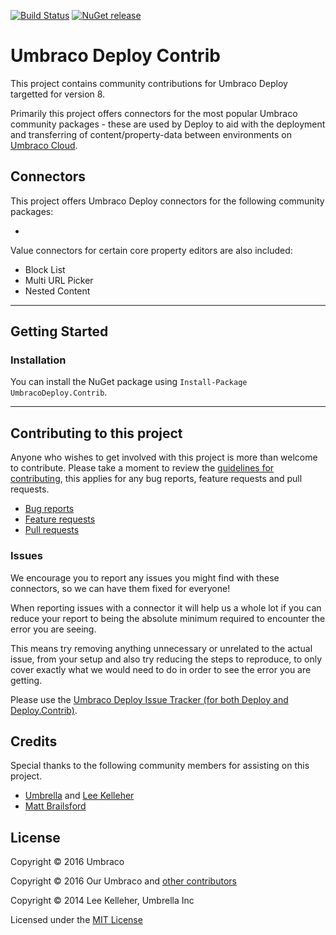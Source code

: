 [![Build Status](https://dev.azure.com/umbraco/Umbraco%20Deploy%20Contrib/_apis/build/status/Umbraco%20Deploy%20Contrib%20v3%20-%20Release?branchName=master-v3)](https://dev.azure.com/umbraco/Umbraco%20Deploy%20Contrib/_build/latest?definitionId=185&branchName=master-v3) [![NuGet release](https://img.shields.io/nuget/v/UmbracoDeploy.Contrib.svg)](https://www.nuget.org/packages/UmbracoDeploy.Contrib)

# Umbraco Deploy Contrib

This project contains community contributions for Umbraco Deploy targetted for version 8.

Primarily this project offers connectors for the most popular Umbraco community packages - these are used by Deploy to aid with the deployment and transferring of content/property-data between environments on [Umbraco Cloud](https://umbraco.com/cloud).


## Connectors

This project offers Umbraco Deploy connectors for the following community packages:

- 

Value connectors for certain core property editors are also included:

- Block List
- Multi URL Picker
- Nested Content

---

## Getting Started

### Installation

You can install the NuGet package using `Install-Package UmbracoDeploy.Contrib`.

---
## Contributing to this project

Anyone who wishes to get involved with this project is more than welcome to contribute. Please take a moment to review the [guidelines for contributing](CONTRIBUTING.md), this applies for any bug reports, feature requests and pull requests.

* [Bug reports](CONTRIBUTING.md#bugs)
* [Feature requests](CONTRIBUTING.md#features)
* [Pull requests](CONTRIBUTING.md#pull-requests)


### Issues

We encourage you to report any issues you might find with these connectors, so we can have them fixed for everyone!

When reporting issues with a connector it will help us a whole lot if you can reduce your report to being the absolute minimum required to encounter the error you are seeing.

This means try removing anything unnecessary or unrelated to the actual issue, from your setup and also try reducing the steps to reproduce, to only cover exactly what we would need to do in order to see the error you are getting.

Please use the [Umbraco Deploy Issue Tracker (for both Deploy and Deploy.Contrib)](https://github.com/umbraco/Umbraco.Deploy.Issues/issues).

## Credits

Special thanks to the following community members for assisting on this project.

* [Umbrella](https://github.com/UmbrellaInc) and [Lee Kelleher](https://github.com/leekelleher)
* [Matt Brailsford](https://github.com/mattbrailsford)

## License

Copyright &copy; 2016 Umbraco

Copyright &copy; 2016 Our Umbraco and [other contributors](https://github.com/umbraco/Umbraco.Deploy.Contrib/graphs/contributors)

Copyright &copy; 2014 Lee Kelleher, Umbrella Inc

Licensed under the [MIT License](LICENSE.md)
